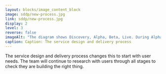 ```yaml
---
layout: blocks/image_content_block
image: sddp/new-process.jpg
link: sddp/new-process.jpg
display: 2
level: 3
reverse: false
imageAlt: "The diagram shows Discovery, Alpha, Beta, Live. During Alpha we ask a couple of users for feedback. During Beta, we ask for more (but limited) user's feedback. Once the service is live, we ask all users for feedback."
caption: Caption: The service design and delivery process
---
```

The service design and delivery process changes this to start with user needs. The team will continue to research with users through all stages to check they are building the right thing.






